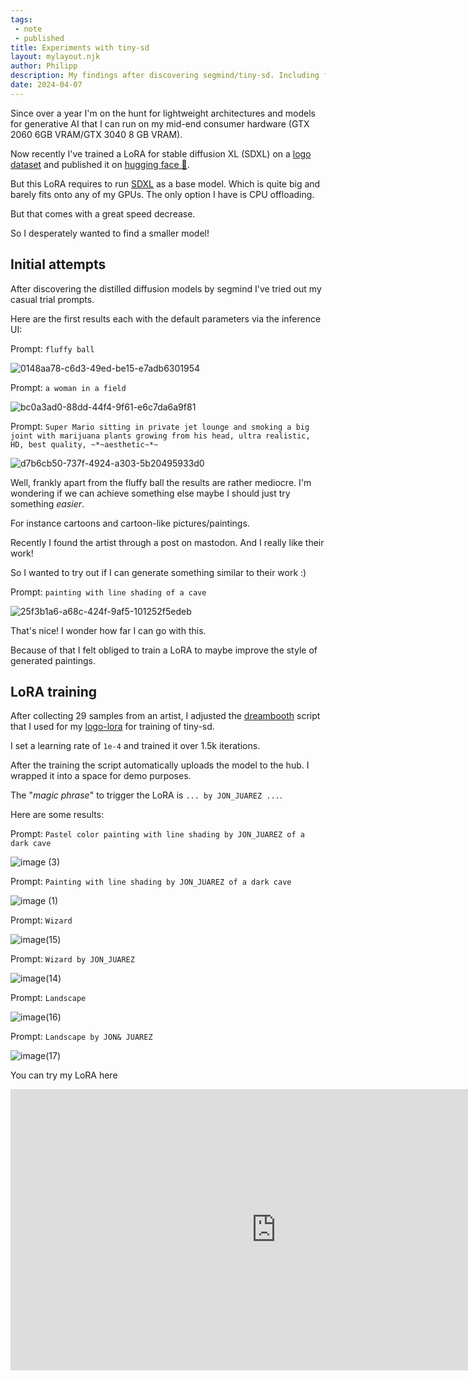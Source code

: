 ```yaml
---
tags:
 - note
 - published
title: Experiments with tiny-sd
layout: mylayout.njk
author: Philipp
description: My findings after discovering segmind/tiny-sd. Including fine-tuning attempts.
date: 2024-04-07
---
```

Since over a year I'm on the hunt for lightweight architectures and models for generative AI that I can run on my mid-end consumer hardware (GTX 2060 6GB VRAM/GTX 3040 8 GB VRAM).

Now recently I've trained a LoRA for stable diffusion XL (SDXL) on a [logo dataset](https://huggingface.co/dataset/logo-wizard/modern-logo-dataset) and published it on [hugging face 🤗](https://huggingface.co/philipp-zettl/logo_LoRA).

But this LoRA requires to run [SDXL]() as a base model.
Which is quite big and barely fits onto any of my GPUs.
The only option I have is CPU offloading.

But that comes with a great speed decrease.

So I desperately wanted to find a smaller model!

## Initial attempts
After discovering the distilled diffusion models by segmind I've tried out my casual trial prompts.

Here are the first results each with the default parameters via the inference UI:

Prompt: `fluffy ball`

![0148aa78-c6d3-49ed-be15-e7adb6301954](https://github.com/philsupertramp/blog/assets/9550040/f064c240-61b3-40ae-bb55-f3f4c6e6be65)


Prompt: `a woman in a field`

![bc0a3ad0-88dd-44f4-9f61-e6c7da6a9f81](https://github.com/philsupertramp/blog/assets/9550040/1af665db-d55b-4a68-9a2f-d1f835bf6f45)


Prompt: `Super Mario sitting in private jet lounge and smoking a big joint with marijuana plants growing from his head, ultra realistic, HD, best quality, ~*~aesthetic~*~`

![d7b6cb50-737f-4924-a303-5b20495933d0](https://github.com/philsupertramp/blog/assets/9550040/993bd24e-df8d-4a46-8de3-60e44fb05b9c)

Well, frankly apart from the fluffy ball the results are rather mediocre.
I'm wondering if we can achieve something else maybe I should just try something _easier_.

For instance cartoons and cartoon-like pictures/paintings.

Recently I found the artist []() through a post on mastodon.
And I really like their work!

So I wanted to try out if I can generate something similar to their work :)

Prompt: `painting with line shading of a cave`

![25f3b1a6-a68c-424f-9af5-101252f5edeb](https://github.com/philsupertramp/blog/assets/9550040/eb5d143e-c0a5-4953-a089-315520a46cd8)

That's nice! I wonder how far I can go with this.

Because of that I felt obliged to train a LoRA to maybe improve the style of generated paintings.

## LoRA training
After collecting 29 samples from an artist, I adjusted the [dreambooth]() script that I used for my [logo-lora]() for training of tiny-sd.

I set a learning rate of `1e-4` and trained it over 1.5k iterations.

After the training the script automatically uploads the model to the hub.
I wrapped it into a space for demo purposes.

The "_magic phrase_" to trigger the LoRA is `... by JON_JUAREZ ...`.

Here are some results:

Prompt: `Pastel color painting with line shading by JON_JUAREZ of a dark cave`

![image (3)](https://github.com/philsupertramp/blog/assets/9550040/d2764b2d-554e-4bf2-89ff-5a383de73cfe)

Prompt: `Painting with line shading by JON_JUAREZ of a dark cave`

![image (1)](https://github.com/philsupertramp/blog/assets/9550040/b41befc7-08dc-4342-8f1f-629db83abb09)

Prompt: `Wizard`

![image(15)](https://github.com/philsupertramp/blog/assets/9550040/67b77e20-5d82-4c51-b673-b9749711c3ed)


Prompt: `Wizard by JON_JUAREZ`

![image(14)](https://github.com/philsupertramp/blog/assets/9550040/bc98d6e8-f3a1-4fa4-92fd-89d2887e5eb6)


Prompt: `Landscape`

![image(16)](https://github.com/philsupertramp/blog/assets/9550040/d505075b-7d76-422f-a970-e34bb2d872c1)



Prompt: `Landscape by JON& JUAREZ`

![image(17)](https://github.com/philsupertramp/blog/assets/9550040/b7f88629-d81f-498e-972d-888b8c6e5fd5)



You can try my LoRA here



<iframe
	src="https://philipp-zettl-philipp-zettl-jon-juarez-lora.hf.space"
	frameborder="0"
	width="850"
	height="450"
></iframe>











